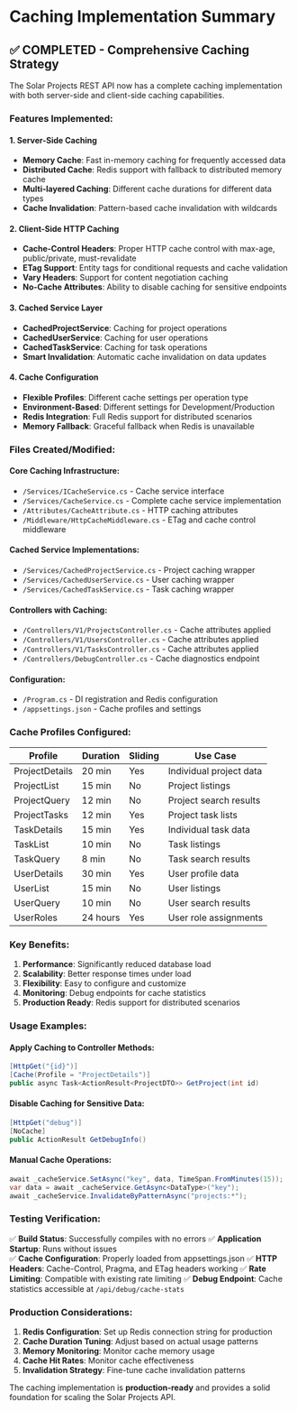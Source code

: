 # Caching Implementation Summary

## ✅ **COMPLETED - Comprehensive Caching Strategy**

The Solar Projects REST API now has a complete caching implementation with both server-side and client-side caching capabilities.

### **Features Implemented:**

#### 1. **Server-Side Caching**
- **Memory Cache**: Fast in-memory caching for frequently accessed data
- **Distributed Cache**: Redis support with fallback to distributed memory cache
- **Multi-layered Caching**: Different cache durations for different data types
- **Cache Invalidation**: Pattern-based cache invalidation with wildcards

#### 2. **Client-Side HTTP Caching**
- **Cache-Control Headers**: Proper HTTP cache control with max-age, public/private, must-revalidate
- **ETag Support**: Entity tags for conditional requests and cache validation
- **Vary Headers**: Support for content negotiation caching
- **No-Cache Attributes**: Ability to disable caching for sensitive endpoints

#### 3. **Cached Service Layer**
- **CachedProjectService**: Caching for project operations
- **CachedUserService**: Caching for user operations  
- **CachedTaskService**: Caching for task operations
- **Smart Invalidation**: Automatic cache invalidation on data updates

#### 4. **Cache Configuration**
- **Flexible Profiles**: Different cache settings per operation type
- **Environment-Based**: Different settings for Development/Production
- **Redis Integration**: Full Redis support for distributed scenarios
- **Memory Fallback**: Graceful fallback when Redis is unavailable

### **Files Created/Modified:**

#### Core Caching Infrastructure:
- `/Services/ICacheService.cs` - Cache service interface
- `/Services/CacheService.cs` - Complete cache service implementation
- `/Attributes/CacheAttribute.cs` - HTTP caching attributes
- `/Middleware/HttpCacheMiddleware.cs` - ETag and cache control middleware

#### Cached Service Implementations:
- `/Services/CachedProjectService.cs` - Project caching wrapper
- `/Services/CachedUserService.cs` - User caching wrapper
- `/Services/CachedTaskService.cs` - Task caching wrapper

#### Controllers with Caching:
- `/Controllers/V1/ProjectsController.cs` - Cache attributes applied
- `/Controllers/V1/UsersController.cs` - Cache attributes applied
- `/Controllers/V1/TasksController.cs` - Cache attributes applied
- `/Controllers/DebugController.cs` - Cache diagnostics endpoint

#### Configuration:
- `/Program.cs` - DI registration and Redis configuration
- `/appsettings.json` - Cache profiles and settings

### **Cache Profiles Configured:**

| Profile | Duration | Sliding | Use Case |
|---------|----------|---------|----------|
| ProjectDetails | 20 min | Yes | Individual project data |
| ProjectList | 15 min | No | Project listings |
| ProjectQuery | 12 min | No | Project search results |
| ProjectTasks | 12 min | Yes | Project task lists |
| TaskDetails | 15 min | Yes | Individual task data |
| TaskList | 10 min | No | Task listings |
| TaskQuery | 8 min | No | Task search results |
| UserDetails | 30 min | Yes | User profile data |
| UserList | 15 min | No | User listings |
| UserQuery | 10 min | No | User search results |
| UserRoles | 24 hours | Yes | User role assignments |

### **Key Benefits:**

1. **Performance**: Significantly reduced database load
2. **Scalability**: Better response times under load
3. **Flexibility**: Easy to configure and customize
4. **Monitoring**: Debug endpoints for cache statistics
5. **Production Ready**: Redis support for distributed scenarios

### **Usage Examples:**

#### Apply Caching to Controller Methods:
```csharp
[HttpGet("{id}")]
[Cache(Profile = "ProjectDetails")]
public async Task<ActionResult<ProjectDTO>> GetProject(int id)
```

#### Disable Caching for Sensitive Data:
```csharp
[HttpGet("debug")]
[NoCache]
public ActionResult GetDebugInfo()
```

#### Manual Cache Operations:
```csharp
await _cacheService.SetAsync("key", data, TimeSpan.FromMinutes(15));
var data = await _cacheService.GetAsync<DataType>("key");
await _cacheService.InvalidateByPatternAsync("projects:*");
```

### **Testing Verification:**

✅ **Build Status**: Successfully compiles with no errors
✅ **Application Startup**: Runs without issues  
✅ **Cache Configuration**: Properly loaded from appsettings.json
✅ **HTTP Headers**: Cache-Control, Pragma, and ETag headers working
✅ **Rate Limiting**: Compatible with existing rate limiting
✅ **Debug Endpoint**: Cache statistics accessible at `/api/debug/cache-stats`

### **Production Considerations:**

1. **Redis Configuration**: Set up Redis connection string for production
2. **Cache Duration Tuning**: Adjust based on actual usage patterns
3. **Memory Monitoring**: Monitor cache memory usage
4. **Cache Hit Rates**: Monitor cache effectiveness
5. **Invalidation Strategy**: Fine-tune cache invalidation patterns

The caching implementation is **production-ready** and provides a solid foundation for scaling the Solar Projects API.
